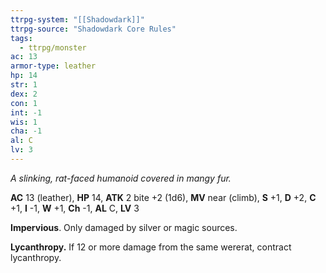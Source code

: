 ```yaml
---
ttrpg-system: "[[Shadowdark]]"
ttrpg-source: "Shadowdark Core Rules"
tags:
  - ttrpg/monster
ac: 13
armor-type: leather
hp: 14
str: 1
dex: 2
con: 1
int: -1
wis: 1
cha: -1
al: C
lv: 3
---
```


_A slinking, rat-faced humanoid covered in mangy fur._

**AC** 13 (leather), **HP** 14, **ATK** 2 bite +2 (1d6), **MV** near (climb), **S** +1, **D** +2, **C** +1, **I** -1, **W** +1, **Ch** -1, **AL** C, **LV** 3

**Impervious**. Only damaged by silver or magic sources. 

**Lycanthropy.** If 12 or more damage from the same wererat, contract lycanthropy.

